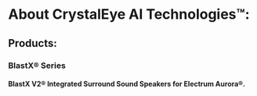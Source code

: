 # About CrystalEye AI Technologies™:

## Products:

### BlastX® Series

#### BlastX V2® Integrated Surround Sound Speakers for Electrum Aurora®.
